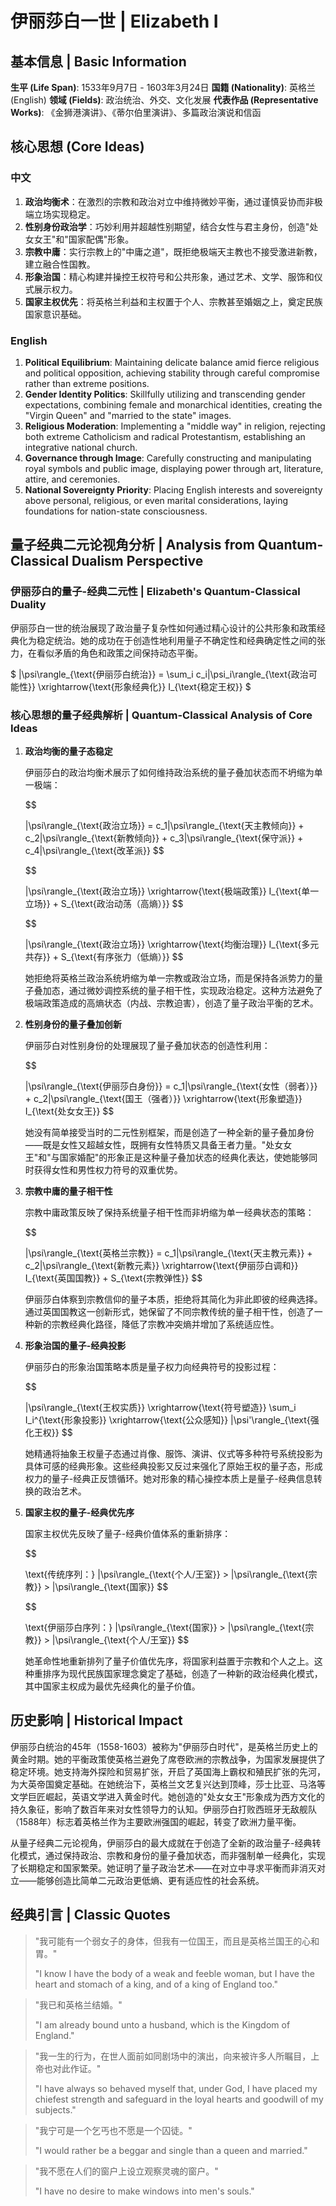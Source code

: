 # 伊丽莎白一世 | Elizabeth I

## 基本信息 | Basic Information

**生平 (Life Span)**: 1533年9月7日 - 1603年3月24日
**国籍 (Nationality)**: 英格兰 (English)
**领域 (Fields)**: 政治统治、外交、文化发展
**代表作品 (Representative Works)**: 《金狮港演讲》、《蒂尔伯里演讲》、多篇政治演说和信函

## 核心思想 (Core Ideas)

### 中文
1. **政治均衡术**：在激烈的宗教和政治对立中维持微妙平衡，通过谨慎妥协而非极端立场实现稳定。
2. **性别身份政治学**：巧妙利用并超越性别期望，结合女性与君主身份，创造"处女女王"和"国家配偶"形象。
3. **宗教中庸**：实行宗教上的"中庸之道"，既拒绝极端天主教也不接受激进新教，建立融合性国教。
4. **形象治国**：精心构建并操控王权符号和公共形象，通过艺术、文学、服饰和仪式展示权力。
5. **国家主权优先**：将英格兰利益和主权置于个人、宗教甚至婚姻之上，奠定民族国家意识基础。

### English
1. **Political Equilibrium**: Maintaining delicate balance amid fierce religious and political opposition, achieving stability through careful compromise rather than extreme positions.
2. **Gender Identity Politics**: Skillfully utilizing and transcending gender expectations, combining female and monarchical identities, creating the "Virgin Queen" and "married to the state" images.
3. **Religious Moderation**: Implementing a "middle way" in religion, rejecting both extreme Catholicism and radical Protestantism, establishing an integrative national church.
4. **Governance through Image**: Carefully constructing and manipulating royal symbols and public image, displaying power through art, literature, attire, and ceremonies.
5. **National Sovereignty Priority**: Placing English interests and sovereignty above personal, religious, or even marital considerations, laying foundations for nation-state consciousness.

## 量子经典二元论视角分析 | Analysis from Quantum-Classical Dualism Perspective

### 伊丽莎白的量子-经典二元性 | Elizabeth's Quantum-Classical Duality

伊丽莎白一世的统治展现了政治量子复杂性如何通过精心设计的公共形象和政策经典化为稳定统治。她的成功在于创造性地利用量子不确定性和经典确定性之间的张力，在看似矛盾的角色和政策之间保持动态平衡。

$`
|\psi\rangle_{\text{伊丽莎白统治}} = \sum_i c_i|\psi_i\rangle_{\text{政治可能性}} \xrightarrow{\text{形象经典化}} I_{\text{稳定王权}}
`$

### 核心思想的量子经典解析 | Quantum-Classical Analysis of Core Ideas

1. **政治均衡的量子态稳定**

   伊丽莎白的政治均衡术展示了如何维持政治系统的量子叠加状态而不坍缩为单一极端：

   $$

   |\psi\rangle_{\text{政治立场}} = c_1|\psi\rangle_{\text{天主教倾向}} + c_2|\psi\rangle_{\text{新教倾向}} + c_3|\psi\rangle_{\text{保守派}} + c_4|\psi\rangle_{\text{改革派}}
   $$

   $$

   |\psi\rangle_{\text{政治立场}} \xrightarrow{\text{极端政策}} I_{\text{单一立场}} + S_{\text{政治动荡（高熵）}}
   $$

   $$

   |\psi\rangle_{\text{政治立场}} \xrightarrow{\text{均衡治理}} I_{\text{多元共存}} + S_{\text{有序张力（低熵）}}
   $$

   她拒绝将英格兰政治系统坍缩为单一宗教或政治立场，而是保持各派势力的量子叠加态，通过微妙调控系统的量子相干性，实现政治稳定。这种方法避免了极端政策造成的高熵状态（内战、宗教迫害），创造了量子政治平衡的艺术。

2. **性别身份的量子叠加创新**

   伊丽莎白对性别身份的处理展现了量子叠加状态的创造性利用：

   $$

   |\psi\rangle_{\text{伊丽莎白身份}} = c_1|\psi\rangle_{\text{女性（弱者）}} + c_2|\psi\rangle_{\text{国王（强者）}} \xrightarrow{\text{形象塑造}} I_{\text{处女女王}}
   $$

   她没有简单接受当时的二元性别框架，而是创造了一种全新的量子叠加身份——既是女性又超越女性，既拥有女性特质又具备王者力量。"处女女王"和"与国家婚配"的形象正是这种量子叠加状态的经典化表达，使她能够同时获得女性和男性权力符号的双重优势。

3. **宗教中庸的量子相干性**

   宗教中庸政策反映了保持系统量子相干性而非坍缩为单一经典状态的策略：

   $$

   |\psi\rangle_{\text{英格兰宗教}} = c_1|\psi\rangle_{\text{天主教元素}} + c_2|\psi\rangle_{\text{新教元素}} \xrightarrow{\text{伊丽莎白调和}} I_{\text{英国国教}} + S_{\text{宗教弹性}}
   $$

   伊丽莎白体察到宗教信仰的量子本质，拒绝将其简化为非此即彼的经典选择。通过英国国教这一创新形式，她保留了不同宗教传统的量子相干性，创造了一种新的宗教经典化路径，降低了宗教冲突熵并增加了系统适应性。

4. **形象治国的量子-经典投影**

   伊丽莎白的形象治国策略本质是量子权力向经典符号的投影过程：

   $$

   |\psi\rangle_{\text{王权实质}} \xrightarrow{\text{符号塑造}} \sum_i I_i^{\text{形象投影}} \xrightarrow{\text{公众感知}} |\psi'\rangle_{\text{强化王权}}
   $$

   她精通将抽象王权量子态通过肖像、服饰、演讲、仪式等多种符号系统投影为具体可感的经典形象。这些经典投影又反过来强化了原始王权的量子态，形成权力的量子-经典正反馈循环。她对形象的精心操控本质上是量子-经典信息转换的政治艺术。

5. **国家主权的量子-经典优先序**

   国家主权优先反映了量子-经典价值体系的重新排序：

   $$

   \text{传统序列：} |\psi\rangle_{\text{个人/王室}} > |\psi\rangle_{\text{宗教}} > |\psi\rangle_{\text{国家}}
   $$

   $$

   \text{伊丽莎白序列：} |\psi\rangle_{\text{国家}} > |\psi\rangle_{\text{宗教}} > |\psi\rangle_{\text{个人/王室}}
   $$

   她革命性地重新排列了量子价值优先序，将国家利益置于宗教和个人之上。这种重排序为现代民族国家理念奠定了基础，创造了一种新的政治经典化模式，其中国家主权成为最优先经典化的量子价值。

## 历史影响 | Historical Impact

伊丽莎白统治的45年（1558-1603）被称为"伊丽莎白时代"，是英格兰历史上的黄金时期。她的平衡政策使英格兰避免了席卷欧洲的宗教战争，为国家发展提供了稳定环境。她支持海外探险和贸易扩张，开启了英国海上霸权和殖民扩张的先河，为大英帝国奠定基础。在她统治下，英格兰文艺复兴达到顶峰，莎士比亚、马洛等文学巨匠崛起，英语文学进入黄金时代。她创造的"处女女王"形象成为西方文化的持久象征，影响了数百年来对女性领导力的认知。伊丽莎白打败西班牙无敌舰队（1588年）标志着英格兰作为主要欧洲强国的崛起，转变了欧洲力量平衡。

从量子经典二元论视角，伊丽莎白的最大成就在于创造了全新的政治量子-经典转化模式，通过保持政治、宗教和身份的量子叠加状态，而非强制单一经典化，实现了长期稳定和国家繁荣。她证明了量子政治艺术——在对立中寻求平衡而非消灭对立——能够创造比简单二元政治更低熵、更有适应性的社会系统。

## 经典引言 | Classic Quotes

> "我可能有一个弱女子的身体，但我有一位国王，而且是英格兰国王的心和胃。"
>
> "I know I have the body of a weak and feeble woman, but I have the heart and stomach of a king, and of a king of England too."

> "我已和英格兰结婚。"
>
> "I am already bound unto a husband, which is the Kingdom of England."

> "我一生的行为，在世人面前如同剧场中的演出，向来被许多人所瞩目，上帝也对此作证。"
>
> "I have always so behaved myself that, under God, I have placed my chiefest strength and safeguard in the loyal hearts and goodwill of my subjects."

> "我宁可是一个乞丐也不愿是一个囚徒。"
>
> "I would rather be a beggar and single than a queen and married."

> "我不愿在人们的窗户上设立观察灵魂的窗户。"
>
> "I have no desire to make windows into men's souls."